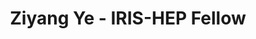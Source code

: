 ---
layout: fellow
pagetype: fellow
shortname: zye298
permalink: /fellows/zye298.html
fellow-name: Ziyang Ye
title: Ziyang Ye - IRIS-HEP Fellow
active: True
dates:
  start: 2022-05-30
  end: 2022-08-30
photo: /assets/images/team/Ziyang-Ye.jpg
institution: University of Wisconsin-Madison
e-mail: zye72@wisc.edu
project_title: Add network measuring to data federation caches
project_goal: >
    The High-Luminosity Large Hadron Collider (HL-LHC) will bring a tremendous increase in data volume.  It is critical to ensure that the transfer and reuse of data works well in distributed data federations. Therefore, adding network performance tooling for data caching federations are needed. The expected outcome is a network measuring tool that is developed using Kubernetes deployments that orchestrate cache and perfSONAR containers to monitor the data transfer between origins and caches.
mentors:
  - Brian Lin (UW-Madison)

proposal: /assets/pdf/fellows-2022/076-proposal-Ziyang-Ye.pdf
presentations:
  - title: "<Presentation Title"
    date: "Presentation Date"
    url: <Presentation materials link>
    meeting: <Meeting name>
    meetingurl: <Meeting url - indico link, etc.>
    recordingurl: <Recording url> (Optional)
    focus-area: <Focus Area - ia,ssl,ssc,doma,as,osglhc>
current_status: >
  A placeholder for status updates
github-username: zye298
---